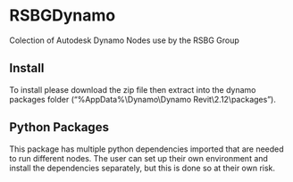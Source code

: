 # RSBGDynamo
Colection of Autodesk Dynamo Nodes use by the RSBG Group

## Install
To install please download the zip file then extract into the dynamo packages folder (“%AppData%\Dynamo\Dynamo Revit\2.12\packages”).  

## Python Packages
This package has multiple python dependencies imported that are needed to run different nodes. The user can set up their own environment and install the dependencies separately, but this is done so at their own risk.  
